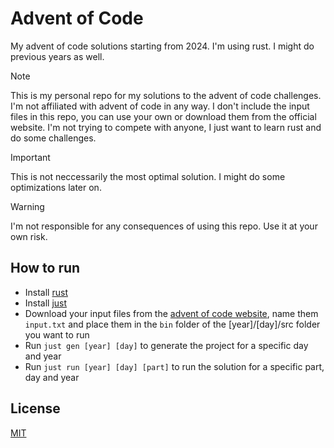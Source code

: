 # Advent of Code

My advent of code solutions starting from 2024. I'm using rust. I might do previous years as well.

> [!NOTE]
> This is my personal repo for my solutions to the advent of code challenges. I'm not affiliated with advent of code in any way.
> I don't include the input files in this repo, you can use your own or download them from the official website.
> I'm not trying to compete with anyone, I just want to learn rust and do some challenges.

> [!IMPORTANT]
> This is not neccessarily the most optimal solution. I might do some optimizations later on.

> [!WARNING]
> I'm not responsible for any consequences of using this repo. Use it at your own risk.

## How to run

- Install [rust](https://www.rust-lang.org/tools/install)
- Install [just](https://github.com/casey/just#installation)
- Download your input files from the [advent of code website](https://adventofcode.com), name them `input.txt` and place them in the `bin` folder of the [year]/[day]/src folder you want to run
- Run `just gen [year] [day]` to generate the project for a specific day and year
- Run `just run [year] [day] [part]` to run the solution for a specific part, day and year

## License

[MIT](LICENSE)

